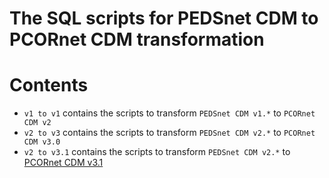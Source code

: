 # The SQL scripts for PEDSnet CDM to PCORnet CDM transformation

# Contents
- `v1 to v1` contains the scripts to transform `PEDSnet CDM v1.*` to `PCORnet CDM v2` 
- `v2 to v3` contains the scripts to transform `PEDSnet CDM v2.*` to `PCORnet CDM v3.0` 
- `v2 to v3.1` contains the scripts to transform `PEDSnet CDM v2.*` to [PCORnet CDM v3.1](http://pcornet.org/wp-content/uploads/2016/11/2016-11-15-PCORnet-Common-Data-Model-v3.1_Specification.pdf)
